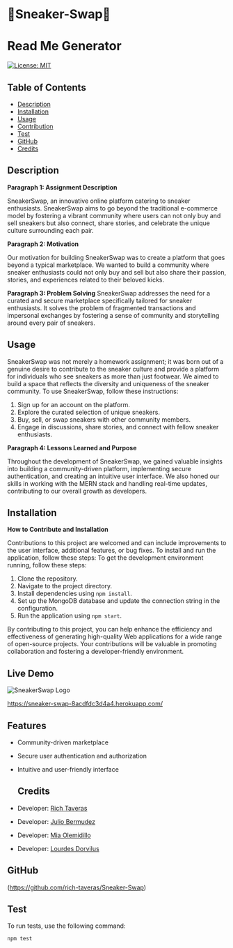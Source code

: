 # 👟Sneaker-Swap👟
 # Read Me Generator  
    
  [![License: MIT](https://img.shields.io/badge/License-MIT-yellow.svg)](https://opensource.org/licenses/MIT)

  ## Table of Contents
    
  - [Description](#description)  
  - [Installation](#installation)
  - [Usage](#usage)
  - [Contribution](#contribution)
  - [Test](#test)
  - [GitHub](#gitHub)
  - [Credits](#credits)

  ## Description
  **Paragraph 1: Assignment Description**

SneakerSwap, an innovative online platform catering to sneaker enthusiasts. SneakerSwap aims to go beyond the traditional e-commerce model by fostering a vibrant community where users can not only buy and sell sneakers but also connect, share stories, and celebrate the unique culture surrounding each pair.

**Paragraph 2: Motivation**

Our motivation for building SneakerSwap was to create a platform that goes beyond a typical marketplace. We wanted to build a community where sneaker enthusiasts could not only buy and sell but also share their passion, stories, and experiences related to their beloved kicks.



**Paragraph 3: Problem Solving**
SneakerSwap addresses the need for a curated and secure marketplace specifically tailored for sneaker enthusiasts. It solves the problem of fragmented transactions and impersonal exchanges by fostering a sense of community and storytelling around every pair of sneakers.
  ## Usage
SneakerSwap was not merely a homework assignment; it was born out of a genuine desire to contribute to the sneaker culture and provide a platform for individuals who see sneakers as more than just footwear. We aimed to build a space that reflects the diversity and uniqueness of the sneaker community.
To use SneakerSwap, follow these instructions:

1. Sign up for an account on the platform.
2. Explore the curated selection of unique sneakers.
3. Buy, sell, or swap sneakers with other community members.
4. Engage in discussions, share stories, and connect with fellow sneaker enthusiasts.


**Paragraph 4: Lessons Learned and Purpose**

Throughout the development of SneakerSwap, we gained valuable insights into building a community-driven platform, implementing secure authentication, and creating an intuitive user interface. We also honed our skills in working with the MERN stack and handling real-time updates, contributing to our overall growth as developers.

  ## Installation 
  
  **How to Contribute and Installation**

Contributions to this project are welcomed and can include improvements to the user interface, additional features, or bug fixes. To install and run the application, follow these steps:
To get the development environment running, follow these steps:

1. Clone the repository.
2. Navigate to the project directory.
3. Install dependencies using `npm install`.
4. Set up the MongoDB database and update the connection string in the configuration.
5. Run the application using `npm start`.


By contributing to this project, you can help enhance the efficiency and effectiveness of generating high-quality Web applications for a wide range of open-source projects. Your contributions will be valuable in promoting collaboration and fostering a developer-friendly environment.
  
## Live Demo 
![SneakerSwap Logo](/Sneaker-Swap/client/public/images/demo%20(1).gif)

<https://sneaker-swap-8acdfdc3d4a4.herokuapp.com/>
## Features

- Community-driven marketplace
- Secure user authentication and authorization
- Intuitive and user-friendly interface


  
  ## Credits

- Developer: [Rich Taveras](https://github.com/rich-taveras)
- Developer: [Julio Bermudez](https://github.com/cJulioBermudez)
- Developer: [Mia Olemidillo](https://github.com/TheRealMie)
- Developer: [Lourdes Dorvilus](https://github.com/lo-mido)

## GitHub
(https://github.com/rich-taveras/Sneaker-Swap)



## Test
  To run tests, use the following command:

```bash
npm test
  
  
  
